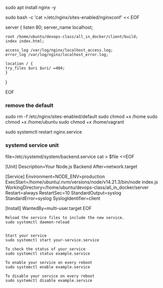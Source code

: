 <!-- server {
    listen 80;
    server_name tesst.com;

    root /home/ubuntu/docker_course/all_in_docker/client/build;
    index index.html;

    location / {
        try_files $uri $uri/ =404;
    }

    location ~* \.(js|css|png|jpg|jpeg|gif|ico)$ {
        expires max;
        log_not_found off;
        access_log off;
    }

    error_page 500 502 503 504 /50x.html;
    location = /50x.html {
        root /usr/share/nginx/html;
    }
} -->




sudo apt install nginx -y


sudo bash -c 'cat >/etc/nginx/sites-enabled/nginxconf' << EOF

server {
	listen 80;
	server_name localhost;

	root /home/ubuntu/devops-class/all_in_docker/client/build;
	index index.html;

	access_log /var/log/nginx/localhost_access.log;
	error_log /var/log/nginx/localhost_error.log;

	location / {
	try_files $uri $uri/ =404;
	}
}

EOF




### remove the default  
sudo rm -f /etc/nginx/sites-enabled/default
sudo chmod +x /home
sudo chmod +x /home/ubuntu
sudo chmod +x /home/vagrant


sudo systemctl restart nginx.service 

<!--  -->

### systemd service unit


file=/etc/systemd/system/backend.service
cat > $file <<EOF

[Unit]
Description=Your Node.js Backend
After=network.target

[Service]
Environment=NODE_ENV=production
ExecStart=/home/ubuntu/.nvm/versions/node/v14.21.3/bin/node index.js
WorkingDirectory=/home/ubuntu/devops-class/all_in_docker/server
Restart=always
RestartSec=10
StandardOutput=syslog
StandardError=syslog
SyslogIdentifier=client

[Install]
WantedBy=multi-user.target
EOF

```
Reload the service files to include the new service.
sudo systemctl daemon-reload


Start your service
sudo systemctl start your-service.service

To check the status of your service
sudo systemctl status example.service

To enable your service on every reboot
sudo systemctl enable example.service

To disable your service on every reboot
sudo systemctl disable example.service
```
